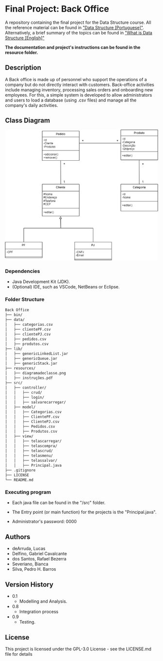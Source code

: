 # Final Project: Back Office

A repository containing the final project for the Data Structure course.
All the reference material can be found in ["Data Structure [Portuguese]"](https://www.leandrocolevati.com.br/materiais?disciplina=4716-003).
Alternatively, a brief summary of the topics can be found in ["What is Data Structure [English]"](https://www.geeksforgeeks.org/what-is-data-structure-types-classifications-and-applications/)

**The documentation and project's instructions can be found in the resource folder.** 

## Description

A Back office is made up of personnel who support the operations of a company but do not directly interact with customers.
Back-office activities include managing inventory, processing sales orders and onboarding new employees.
For this, a simple system is developed to allow administrators and users to load a database (using .csv files) and manage all the company's daily activities. 

## Class Diagram

![Alt text](resources/diagramadeclasse.png)

### Dependencies

* Java Development Kit (JDK).
* (Optional) IDE, such as VSCode, NetBeans or Eclipse.

### Folder Structure
````
Back Office
├── bin/
├── data/
│   ├── categorias.csv
│   ├── clientePF.csv
│   ├── clientePJ.csv
│   ├── pedidos.csv
│   ├── produtos.csv
├── lib/
│   ├── genericLinkedList.jar
│   ├── genericQueue.jar
│   ├── genericStack.jar
├── resources/
│   ├── diagramadeclasse.png
│   ├── instruções.pdf
├── src/
│   ├── controller/
│   │   ├── crud/
│   │   ├── login/
│   │   ├── salvarecarregar/
│   ├── model/
│   │   ├── Categorias.csv
│   │   ├── ClientePF.csv
│   │   ├── ClientePJ.csv
│   │   ├── Pedidos.csv
│   │   ├── Produtos.csv
│   ├── view/
│   │   ├── telascarregar/
│   │   ├── telascompra/
│   │   ├── telascrud/
│   │   ├── telasmenu/
│   │   ├── telassalvar/
│   │   ├── Principal.java
├── .gitignore
├── LICENSE
└── README.md
````

### Executing program

* Each java file can be found in the "/src" folder.
* The Entry point (or main function) for the projects is the "Principal.java".

* Administrator's password: 0000

## Authors

 - deArruda, Lucas
 - Delfino, Gabriel Cavalcante
 - dos Santos, Rafael Bezerra
 - Severiano, Bianca
 - Silva, Pedro H. Barros

## Version History

* 0.1
    * Modelling and Analysis.
* 0.8
    * Integration process
* 0.9
    * Testing.

## License

This project is licensed under the GPL-3.0 License - see the LICENSE.md file for details